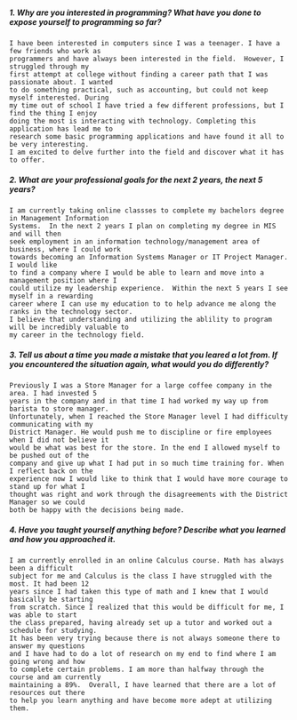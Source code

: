 ##### _1. Why are you interested in programming? What have you done to expose yourself to programming so far?_

	I have been interested in computers since I was a teenager. I have a few friends who work as  
	programmers and have always been interested in the field.  However, I struggled through my  
	first attempt at college without finding a career path that I was passionate about. I wanted  
	to do something practical, such as accounting, but could not keep myself interested. During  
	my time out of school I have tried a few different professions, but I find the thing I enjoy  
	doing the most is interacting with technology. Completing this application has lead me to  
	research some basic programming applications and have found it all to be very interesting.  
	I am excited to delve further into the field and discover what it has to offer.
	
##### _2. What are your professional goals for the next 2 years, the next 5 years?_

	I am currently taking online classses to complete my bachelors degree in Management Information  
	Systems.  In the next 2 years I plan on completing my degree in MIS and will then 
	seek employment in an information technology/management area of business, where I could work
	towards becoming an Information Systems Manager or IT Project Manager.  I would like  
	to find a company where I would be able to learn and move into a management position where I  
	could utilize my leadership experience.  Within the next 5 years I see myself in a rewarding  
	career where I can use my education to to help advance me along the ranks in the technology sector.
	I believe that understanding and utilizing the ablility to program will be incredibly valuable to  
	my career in the technology field. 
	
##### _3. Tell us about a time you made a mistake that you leared a lot from. If you encountered the situation again, what would you do differently?_

	Previously I was a Store Manager for a large coffee company in the area. I had invested 5  
	years in the company and in that time I had worked my way up from barista to store manager.  
	Unfortunately, when I reached the Store Manager level I had difficulty communicating with my  
	District Manager. He would push me to discipline or fire employees when I did not believe it  
	would be what was best for the store. In the end I allowed myself to be pushed out of the  
	company and give up what I had put in so much time training for. When I reflect back on the  
	experience now I would like to think that I would have more courage to stand up for what I  
	thought was right and work through the disagreements with the District Manager so we could  
	both be happy with the decisions being made.
	
##### _4. Have you taught yourself anything before? Describe what you learned and how you approached it._

	I am currently enrolled in an online Calculus course. Math has always been a difficult  
	subject for me and Calculus is the class I have struggled with the most. It had been 12  
	years since I had taken this type of math and I knew that I would basically be starting  
	from scratch. Since I realized that this would be difficult for me, I was able to start  
	the class prepared, having already set up a tutor and worked out a schedule for studying.  
	It has been very trying because there is not always someone there to answer my questions  
	and I have had to do a lot of research on my end to find where I am going wrong and how  
	to complete certain problems. I am more than halfway through the course and am currently  
	maintaining a 89%.  Overall, I have learned that there are a lot of resources out there  
	to help you learn anything and have become more adept at utilizing them.
